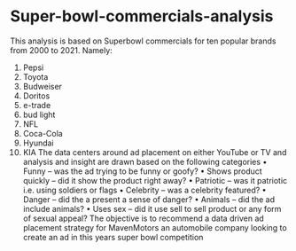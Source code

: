 # Super-bowl-commercials-analysis
This analysis is based on Superbowl commercials for ten popular brands from 2000 to 2021.
Namely:
1.	Pepsi
2.	Toyota
3.	Budweiser
4.	Doritos
5.	e-trade
6.	bud light
7.	NFL
8.	Coca-Cola
9.	Hyundai
10.	KIA
The data centers around ad placement on either YouTube or TV and analysis and insight are drawn based on the following categories 
•	Funny – was the ad trying to be funny or goofy?
•	Shows product quickly – did it show the product right away?
•	Patriotic – was it patriotic i.e. using soldiers or flags
•	Celebrity – was a celebrity featured?
•	Danger – did the a present a sense of danger?
•	Animals – did the ad include animals?
•	Uses sex – did it use sell to sell product or any form of sexual appeal?
The objective is to recommend a data driven ad placement strategy for MavenMotors an automobile company looking to create an ad in this years super bowl competition
